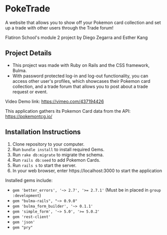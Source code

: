 # PokeTrade 
A website that allows you to show off your Pokemon card collection and set up a trade with other users through the Trade forum!

Flatiron School's module 2 project by Diego Zegarra and Esther Kang

## Project Details
- This project was made with Ruby on Rails and the CSS framework, Bulma. 
- With password protected log-in and log-out functionality, you can access other user's profiles, which showcases their Pokemon card collection, and a trade forum that allows you to post about a trade request or event. 

Video Demo link: https://vimeo.com/437194426

This application gathers its Pokemon Card data from the API: https://pokemontcg.io/

## Installation Instructions
1. Clone repository to your computer.
2. Run `bundle install` to install required Gems.
3. Run `rake db:migrate` to migrate the schema.
4. Run `rails db:seed` to add Pokemon Cards.
5. Run `rails s` to start the server.
6. In your web browser, enter https://localhost:3000 to start the application

Installed gems include:
- `gem 'better_errors', '~> 2.7', '>= 2.7.1'` (Must be in placed in `group :development`)
- `gem "bulma-rails", "~> 0.9.0"`
- `gem 'bulma_form_builder', '~> 0.1.1'`
- `gem 'simple_form', '~> 5.0', '>= 5.0.2'`
- `gem 'rest-client'`
- `gem 'json'`
- `gem "pry"`